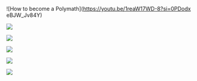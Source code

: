 ![How to become a Polymath](https://youtu.be/1reaW17WD-8?si=0PDodx eBJW_Jv84Y)

![](https://youtu.be/kEk-BDckjW4?si=ueNJY9nnJn6VeS_y)

![](https://youtu.be/IixH5b4AKlE?si=Pq-sUDYb75zxhpme)

![](https://youtu.be/-8MaD-497hQ?si=uZ5ddyPVHDZ764RM)

![](https://youtu.be/YDV1mo7QlnA?si=zLyPeTxjz4rs4kVc)

![](https://youtu.be/tRyllwVIpYQ?si=ZZ5KQuLRTsnGhuwo)


